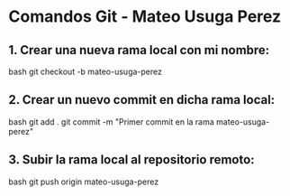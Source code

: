 # Comandos Git - Mateo Usuga Perez

## 1. Crear una nueva rama local con mi nombre:
bash
git checkout -b mateo-usuga-perez


## 2. Crear un nuevo commit en dicha rama local:
bash
git add .
git commit -m "Primer commit en la rama mateo-usuga-perez"


## 3. Subir la rama local al repositorio remoto:
bash
git push origin mateo-usuga-perez
